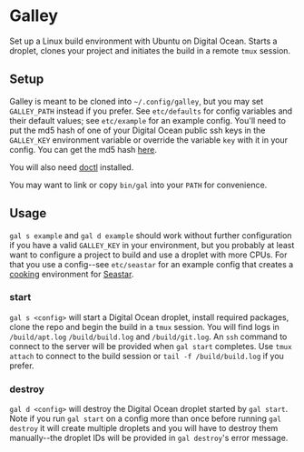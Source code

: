 # Galley 

Set up a Linux build environment with Ubuntu on Digital Ocean. Starts a
droplet, clones your project and initiates the build in a remote `tmux`
session.

## Setup

Galley is meant to be cloned into `~/.config/galley`, but you may set
`GALLEY_PATH` instead if you prefer. See `etc/defaults` for config variables
and their default values; see `etc/example` for an example config. You'll need
to put the md5 hash of one of your Digital Ocean public ssh keys in the
`GALLEY_KEY` environment variable or override the variable `key` with it in
your config. You can get the md5 hash
[here](https://cloud.digitalocean.com/account/security).

You will also need
[doctl](https://docs.digitalocean.com/reference/doctl/how-to/install)
installed.

You may want to link or copy `bin/gal` into your `PATH` for convenience.

## Usage

`gal s example` and `gal d example` should work without further configuration
if you have a valid `GALLEY_KEY` in your environment, but you probably at least
want to configure a project to build and use a droplet with more CPUs. For that
you use a config--see `etc/seastar` for an example config that creates a
[cooking](https://github.com/scylladb/seastar/blob/master/HACKING.md)
environment for [Seastar](https://github.com/scylladb/seastar).

### start

`gal s <config>` will start a Digital Ocean droplet, install required packages,
clone the repo and begin the build in a `tmux` session. You will find logs in
`/build/apt.log` `/build/build.log` and `/build/git.log`. An `ssh` command to
connect to the server will be provided when `gal start` completes. Use `tmux
attach` to connect to the build session or `tail -f /build/build.log` if you
prefer.

### destroy

`gal d <config>` will destroy the Digital Ocean droplet started by `gal start`.
Note if you run `gal start` on a config more than once before running `gal
destroy` it will create multiple droplets and you will have to destroy them
manually--the droplet IDs will be provided in `gal destroy`'s error message.
